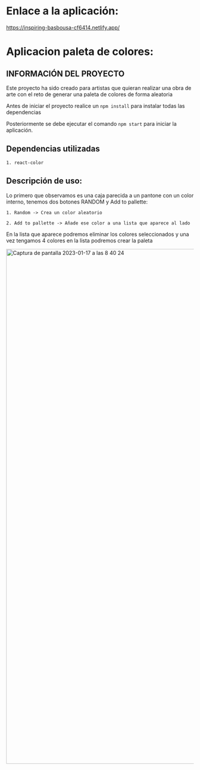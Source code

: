 # Enlace a la aplicación:
https://inspiring-basbousa-cf6414.netlify.app/

# Aplicacion paleta de colores:

## INFORMACIÓN DEL PROYECTO
Este proyecto ha sido creado para artistas que quieran realizar una obra de arte
con el reto de generar una paleta de colores de forma aleatoria

Antes de iniciar el proyecto realice un 
`npm install` para instalar todas las dependencias

Posteriormente se debe ejecutar el comando `npm start` para iniciar la aplicación.

## Dependencias utilizadas
    1. react-color

## Descripción de uso:

Lo primero que observamos es una caja parecida a un pantone con un color interno,
tenemos dos botones RANDOM y Add to pallette:

    1. Random -> Crea un color aleatorio 

    2. Add to pallette -> Añade ese color a una lista que aparece al lado

En la lista que aparece podremos eliminar los colores seleccionados y una vez tengamos 4 colores
en la lista podremos crear la paleta


<img width="1380" alt="Captura de pantalla 2023-01-17 a las 8 40 24" src="https://user-images.githubusercontent.com/52428440/212837880-d6811c98-5528-4d7e-b372-96608be3b779.png">

